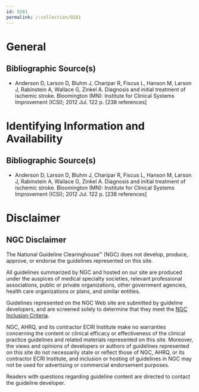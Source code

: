 ```yaml
---
id: 9281
permalink: /:collection/9281
---
```


# General

## Bibliographic Source(s)

- Anderson D, Larson D, Bluhm J, Charipar R, Fiscus L, Hanson M, Larson J, Rabinstein A, Wallace G, Zinkel A. Diagnosis and initial treatment of ischemic stroke. Bloomington (MN): Institute for Clinical Systems Improvement (ICSI); 2012 Jul. 122 p. [238 references]

# Identifying Information and Availability

## Bibliographic Source(s)

- Anderson D, Larson D, Bluhm J, Charipar R, Fiscus L, Hanson M, Larson J, Rabinstein A, Wallace G, Zinkel A. Diagnosis and initial treatment of ischemic stroke. Bloomington (MN): Institute for Clinical Systems Improvement (ICSI); 2012 Jul. 122 p. [238 references]

# Disclaimer

## NGC Disclaimer

The National Guideline Clearinghouse™ (NGC) does not develop, produce, approve, or endorse the guidelines represented on this site.

All guidelines summarized by NGC and hosted on our site are produced under the auspices of medical specialty societies, relevant professional associations, public or private organizations, other government agencies, health care organizations or plans, and similar entities.

Guidelines represented on the NGC Web site are submitted by guideline developers, and are screened solely to determine that they meet the [NGC Inclusion Criteria](/help-and-about/summaries/inclusion-criteria).

NGC, AHRQ, and its contractor ECRI Institute make no warranties concerning the content or clinical efficacy or effectiveness of the clinical practice guidelines and related materials represented on this site. Moreover, the views and opinions of developers or authors of guidelines represented on this site do not necessarily state or reflect those of NGC, AHRQ, or its contractor ECRI Institute, and inclusion or hosting of guidelines in NGC may not be used for advertising or commercial endorsement purposes.

Readers with questions regarding guideline content are directed to contact the guideline developer.

